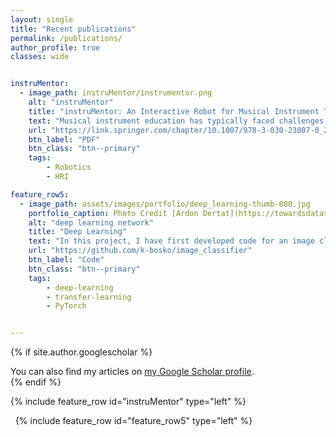 ```yaml
---
layout: single
title: "Recent publications"
permalink: /publications/
author_profile: true
classes: wide


instruMentor:
  - image_path: instruMentor/instrumentor.png
    alt: "instruMentor"
    title: "instruMentor: An Interactive Robot for Musical Instrument Tutoring"
    text: "Musical instrument education has typically faced challenges in providing students with a cost-efficient and long-term solution for personalised tutoring. To address these challenges, we propose a musical instrument tutor robot for students learning the recorder, called instruMentor. Equipped with robotic hands and a multimodal interface, the robot interacts with users by playing the recorder and demonstrating in real-time the proper handling of the instrument. A pilot study was conducted to investigate the effectiveness of a robot tutor for instrument learning. Experimental results suggest that instruMentor is successful at teaching the recorder and is positively appreciated by users, showing promise for the future coupling of music tutoring and social robots."
    url: "https://link.springer.com/chapter/10.1007/978-3-030-23807-0_25"
    btn_label: "PDF"
    btn_class: "btn--primary"
    tags:
        - Robotics
        - HRI

feature_row5:
  - image_path: assets/images/portfolio/deep_learning-thumb-800.jpg
    portfolio_caption: Photo Credit [Ardon Dertat](https://towardsdatascience.com/applied-deep-learning-part-1-artificial-neural-networks-d7834f67a4f6)
    alt: "deep learning network"
    title: "Deep Learning"
    text: "In this project, I have first developed code for an image classifier built with PyTorch in Jupyter Notebook, then converted it into a command line application. The application allows you to choose one of the pretrained architectures, specify different hyperparameters (learning rate, hidden layers, epochs) and use either GPU or CPU for training. I also implemented saving the checkpoints so that you can continue training if stopped. Image Classifier predicts 102 flower categories. "
    url: "https://github.com/k-bosko/image_classifier"
    btn_label: "Code"
    btn_class: "btn--primary"
    tags:
        - deep-learning
        - transfer-learning
        - PyTorch


---
```


{% if site.author.googlescholar %}
  <div class="wordwrap">You can also find my articles on <a href="{{site.author.googlescholar}}">my Google Scholar profile</a>.</div>
{% endif %}


{% include feature_row id="instruMentor" type="left" %}
<a name="Gifify AWS app"></a>


&nbsp;
{% include feature_row id="feature_row5" type="left" %}
<a name="Deep-Learning">
